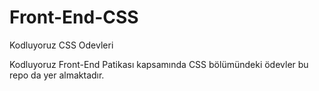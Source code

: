 # Front-End-CSS
Kodluyoruz CSS Odevleri

Kodluyoruz Front-End Patikası kapsamında CSS bölümündeki ödevler bu repo da yer almaktadır. 
